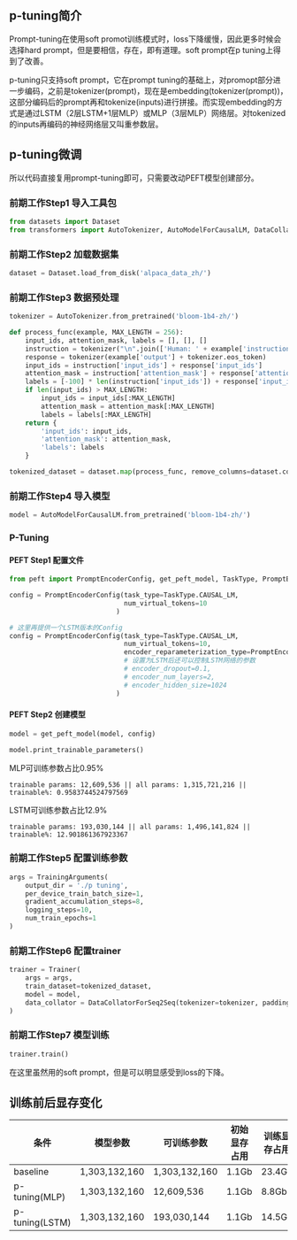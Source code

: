 ## p-tuning简介

Prompt-tuning在使用soft promot训练模式时，loss下降缓慢，因此更多时候会选择hard prompt，但是要相信，存在，即有道理。soft prompt在p tuning上得到了改善。

p-tuning只支持soft prompt，它在prompt tuning的基础上，对promopt部分进一步编码，之前是tokenizer(prompt)，现在是embedding(tokenizer(prompt))，这部分编码后的prompt再和tokenize(inputs)进行拼接。而实现embedding的方式是通过LSTM（2层LSTM+1层MLP）或MLP（3层MLP）网络层。对tokenized的inputs再编码的神经网络层又叫重参数层。

## p-tuning微调

所以代码直接复用prompt-tuning即可，只需要改动PEFT模型创建部分。

### 前期工作Step1 导入工具包


```python
from datasets import Dataset
from transformers import AutoTokenizer, AutoModelForCausalLM, DataCollatorForSeq2Seq, TrainingArguments, Trainer
```

### 前期工作Step2 加载数据集


```python
dataset = Dataset.load_from_disk('alpaca_data_zh/')
```

### 前期工作Step3 数据预处理


```python
tokenizer = AutoTokenizer.from_pretrained('bloom-1b4-zh/')
```


```python
def process_func(example, MAX_LENGTH = 256):
    input_ids, attention_mask, labels = [], [], []
    instruction = tokenizer("\n".join(['Human: ' + example['instruction'], example['input']]).strip() + '\n\nAssistant: ')
    response = tokenizer(example['output'] + tokenizer.eos_token)
    input_ids = instruction['input_ids'] + response['input_ids']
    attention_mask = instruction['attention_mask'] + response['attention_mask']
    labels = [-100] * len(instruction['input_ids']) + response['input_ids']
    if len(input_ids) > MAX_LENGTH:
        input_ids = input_ids[:MAX_LENGTH]
        attention_mask = attention_mask[:MAX_LENGTH]
        labels = labels[:MAX_LENGTH]
    return {
        'input_ids': input_ids,
        'attention_mask': attention_mask,
        'labels': labels
    }

tokenized_dataset = dataset.map(process_func, remove_columns=dataset.column_names)
```



### 前期工作Step4 导入模型


```python
model = AutoModelForCausalLM.from_pretrained('bloom-1b4-zh/')
```

###  P-Tuning

####  PEFT Step1 配置文件


```python
from peft import PromptEncoderConfig, get_peft_model, TaskType, PromptEncoderReparameterizationType

config = PromptEncoderConfig(task_type=TaskType.CAUSAL_LM, 
                             num_virtual_tokens=10
                           )

# 这里再提供一个LSTM版本的Config
config = PromptEncoderConfig(task_type=TaskType.CAUSAL_LM, 
                             num_virtual_tokens=10,
                             encoder_reparameterization_type=PromptEncoderReparameterizationType.LSTM,
                             # 设置为LSTM后还可以控制LSTM网络的参数
                             # encoder_dropout=0.1,
                             # encoder_num_layers=2,
                             # encoder_hidden_size=1024
                           )
```


####  PEFT Step2 创建模型


```python
model = get_peft_model(model, config)
```


```python
model.print_trainable_parameters()
```

MLP可训练参数占比0.95%

    trainable params: 12,609,536 || all params: 1,315,721,216 || trainable%: 0.9583744524797569
    

LSTM可训练参数占比12.9%

    trainable params: 193,030,144 || all params: 1,496,141,824 || trainable%: 12.901861367923367

### 前期工作Step5 配置训练参数


```python
args = TrainingArguments(
    output_dir = './p tuning',
    per_device_train_batch_size=1,
    gradient_accumulation_steps=8,
    logging_steps=10,
    num_train_epochs=1
)
```

### 前期工作Step6 配置trainer


```python
trainer = Trainer(
    args = args,
    train_dataset=tokenized_dataset,
    model = model,
    data_collator = DataCollatorForSeq2Seq(tokenizer=tokenizer, padding=True)
)
```

### 前期工作Step7 模型训练


```python
trainer.train()
```

在这里虽然用的soft prompt，但是可以明显感受到loss的下降。

## 训练前后显存变化

| 条件              | 模型参数      | 可训练参数  | 初始显存占用  | 训练显存占用 |
|-----------------|---------------|--------|---------|--------| 
| baseline        | 1,303,132,160 | 1,303,132,160 | 1.1Gb   | 23.4Gb |
| p-tuning(MLP)   | 1,303,132,160 | 12,609,536 | 1.1Gb   | 8.8Gb  |
| p-tuning(LSTM)  | 1,303,132,160 | 193,030,144 | 1.1Gb   | 14.5Gb |